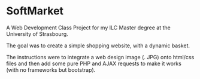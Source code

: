 # SoftMarket
A Web Development Class Project for my ILC Master degree at the University of Strasbourg.


The goal was to create a simple shopping website, with a dynamic basket.

The instructions were to integrate a web design image (. JPG) onto html/css files and then add some pure PHP and AJAX requests to make it works (with no frameworks but bootstrap).
